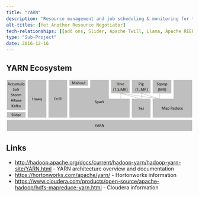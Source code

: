 ```yaml
---
title: "YARN"
description: "Resource management and job scheduling & monitoring for the Hadoop ecosystem.  Includes support for capacity guarantees amongst other scheduling options. Added as an Apache Hadoop sub-project as part of Hadoop 2.x (with a GA release as part of 2.2 in October 2013) having been started in January 2008."
alt-titles: [Yet Another Resource Negotiator]
tech-relationships: [[add ons, Slider, Apache Twill, Llama, Apache REEF]]
type: "Sub-Project"
date: 2016-12-16
---
```

## YARN Ecosystem

![YARN Ecosystem](/images/yarn-ecosystem.png)

## Links

* <http://hadoop.apache.org/docs/current/hadoop-yarn/hadoop-yarn-site/YARN.html> - YARN architecture overview and documentation
* <https://hortonworks.com/apache/yarn/> - Hortonworks information
* <https://www.cloudera.com/products/open-source/apache-hadoop/hdfs-mapreduce-yarn.html> - Cloudera information